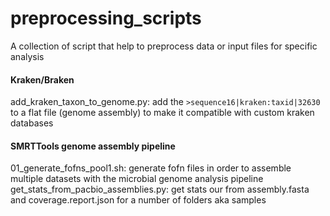 # preprocessing_scripts

A collection of script that help to preprocess data or input files for specific analysis  



#### Kraken/Braken  

add_kraken_taxon_to_genome.py: add the `>sequence16|kraken:taxid|32630` to a flat file (genome assembly) to make it compatible with custom kraken databases  
#### SMRTTools genome assembly pipeline  

01_generate_fofns_pool1.sh: generate fofn files in order to assemble multiple datasets with the microbial genome analysis pipeline  
get_stats_from_pacbio_assemblies.py: get stats our from assembly.fasta and coverage.report.json for a number of folders aka samples
